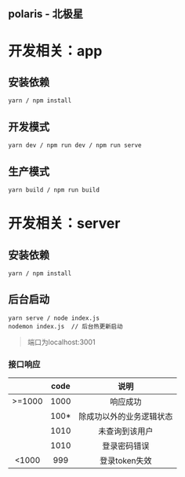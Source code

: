 ## polaris - 北极星

# 开发相关：app
## 安装依赖
```
yarn / npm install
```
## 开发模式

```
yarn dev / npm run dev / npm run serve
```
## 生产模式

```
yarn build / npm run build
```

# 开发相关：server
## 安装依赖
```
yarn / npm install
```
## 后台启动
```
yarn serve / node index.js
nodemon index.js  // 后台热更新启动
```
> 端口为localhost:3001

### 接口响应
||code|说明|
|:---:|:---:|:---:|
|>=1000|1000|响应成功|
||100*|除成功以外的业务逻辑状态|
||1010|未查询到该用户|
||1010|登录密码错误|
|<1000|999|登录token失效|